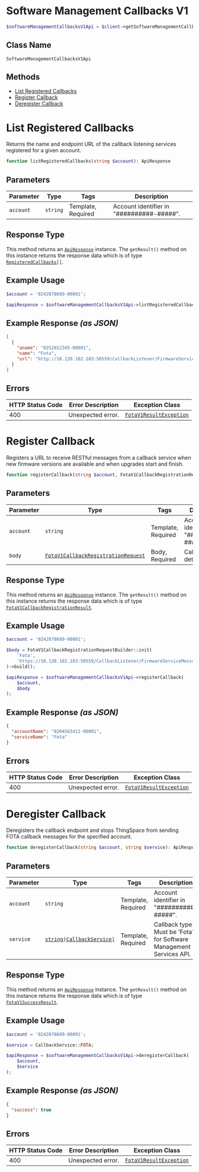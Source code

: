 # Software Management Callbacks V1

```php
$softwareManagementCallbacksV1Api = $client->getSoftwareManagementCallbacksV1Api();
```

## Class Name

`SoftwareManagementCallbacksV1Api`

## Methods

* [List Registered Callbacks](../../doc/controllers/software-management-callbacks-v1.md#list-registered-callbacks)
* [Register Callback](../../doc/controllers/software-management-callbacks-v1.md#register-callback)
* [Deregister Callback](../../doc/controllers/software-management-callbacks-v1.md#deregister-callback)


# List Registered Callbacks

Returns the name and endpoint URL of the callback listening services registered for a given account.

```php
function listRegisteredCallbacks(string $account): ApiResponse
```

## Parameters

| Parameter | Type | Tags | Description |
|  --- | --- | --- | --- |
| `account` | `string` | Template, Required | Account identifier in "##########-#####". |

## Response Type

This method returns an [`ApiResponse`](../../doc/api-response.md) instance. The `getResult()` method on this instance returns the response data which is of type [`RegisteredCallbacks[]`](../../doc/models/registered-callbacks.md).

## Example Usage

```php
$account = '0242078689-00001';

$apiResponse = $softwareManagementCallbacksV1Api->listRegisteredCallbacks($account);
```

## Example Response *(as JSON)*

```json
[
  {
    "aname": "0252012345-00001",
    "name": "Fota",
    "url": "http://10.120.102.183:50559/CallbackListener/FirmwareServiceMessages.asmx"
  }
]
```

## Errors

| HTTP Status Code | Error Description | Exception Class |
|  --- | --- | --- |
| 400 | Unexpected error. | [`FotaV1ResultException`](../../doc/models/fota-v1-result-exception.md) |


# Register Callback

Registers a URL to receive RESTful messages from a callback service when new firmware versions are available and when upgrades start and finish.

```php
function registerCallback(string $account, FotaV1CallbackRegistrationRequest $body): ApiResponse
```

## Parameters

| Parameter | Type | Tags | Description |
|  --- | --- | --- | --- |
| `account` | `string` | Template, Required | Account identifier in "##########-#####". |
| `body` | [`FotaV1CallbackRegistrationRequest`](../../doc/models/fota-v1-callback-registration-request.md) | Body, Required | Callback details. |

## Response Type

This method returns an [`ApiResponse`](../../doc/api-response.md) instance. The `getResult()` method on this instance returns the response data which is of type [`FotaV1CallbackRegistrationResult`](../../doc/models/fota-v1-callback-registration-result.md).

## Example Usage

```php
$account = '0242078689-00001';

$body = FotaV1CallbackRegistrationRequestBuilder::init(
    'Fota',
    'https://10.120.102.183:50559/CallbackListener/FirmwareServiceMessages.asmx'
)->build();

$apiResponse = $softwareManagementCallbacksV1Api->registerCallback(
    $account,
    $body
);
```

## Example Response *(as JSON)*

```json
{
  "accountName": "0204563412-00001",
  "serviceName": "Fota"
}
```

## Errors

| HTTP Status Code | Error Description | Exception Class |
|  --- | --- | --- |
| 400 | Unexpected error. | [`FotaV1ResultException`](../../doc/models/fota-v1-result-exception.md) |


# Deregister Callback

Deregisters the callback endpoint and stops ThingSpace from sending FOTA callback messages for the specified account.

```php
function deregisterCallback(string $account, string $service): ApiResponse
```

## Parameters

| Parameter | Type | Tags | Description |
|  --- | --- | --- | --- |
| `account` | `string` | Template, Required | Account identifier in "##########-#####". |
| `service` | [`string(CallbackService)`](../../doc/models/callback-service.md) | Template, Required | Callback type. Must be 'Fota' for Software Management Services API. |

## Response Type

This method returns an [`ApiResponse`](../../doc/api-response.md) instance. The `getResult()` method on this instance returns the response data which is of type [`FotaV1SuccessResult`](../../doc/models/fota-v1-success-result.md).

## Example Usage

```php
$account = '0242078689-00001';

$service = CallbackService::FOTA;

$apiResponse = $softwareManagementCallbacksV1Api->deregisterCallback(
    $account,
    $service
);
```

## Example Response *(as JSON)*

```json
{
  "success": true
}
```

## Errors

| HTTP Status Code | Error Description | Exception Class |
|  --- | --- | --- |
| 400 | Unexpected error. | [`FotaV1ResultException`](../../doc/models/fota-v1-result-exception.md) |

